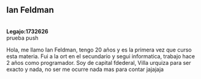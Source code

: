 
<h2>Ian Feldman</h2><br>
<strong>Legajo:1732626</strong><br> prueba push
<p>Hola, me llamo Ian Feldman, tengo 20 años y es la primera vez que curso esta materia.
Fui a la ort en el secundario y segui informatica, trabajo hace 2 años como programador.
Soy de capital fdederal, Villa urquiza para ser exacto y nada, no ser me ocurre nada mas para contar jajajaja</p>
